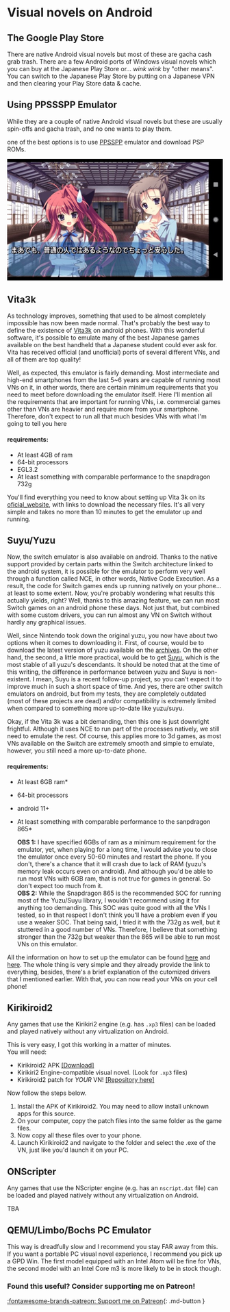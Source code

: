 # Visual novels on Android

## The Google Play Store  

There are native Android visual novels but most of these are gacha cash grab trash. There are a few Android ports of Windows visual novels which you can buy at the Japanese Play Store or... *wink* *wink* by "other means". You can switch to the Japanese Play Store by putting on a Japanese VPN and then clearing your Play Store data & cache.  

## Using PPSSSPP Emulator

While they are a couple of native Android visual novels but these are usually spin-offs and gacha trash, and no one wants to play them.

one of the best options is to use [PPSSPP](https://play.google.com/store/apps/details?id=org.ppsspp.ppsspp) emulator and download PSP ROMs.

![Image](img/vnpsp1.jpg)  

## Vita3k

As technology improves, something that used to be almost completely impossible has now been made normal. That's probably the best way to define the existence of [Vita3k](https://github.com/Vita3K/Vita3K-Android/releases/) on android phones. With this wonderful software, it's possible to emulate many of the best Japanese games available on the best handheld that a Japanese student could ever ask for. Vita has received official (and unofficial) ports of several different VNs, and all of them are top quality! 

Well, as expected, this emulator is fairly demanding. Most intermediate and high-end smartphones from the last 5~6 years are capable of running most VNs on it, in other words, there are certain minimum requirements that you need to meet before downloading the emulator itself. Here I'll mention all the requirements that are important for running VNs, i.e. commercial games other than VNs are heavier and require more from your smartphone. Therefore, don't expect to run all that much besides VNs with what I'm going to tell you here

#### requirements:

- At least 4GB of ram
- 64-bit processors
- EGL3.2 
- At least something with comparable performance to the snapdragon 732g 

You'll find everything you need to know about setting up Vita 3k on its [oficial_website](https://vita3k.org/quickstart.html), with links to download the necessary files. It's all very simple and takes no more than 10 minutes to get the emulator up and running.

## Suyu/Yuzu

Now, the switch emulator is also available on android. Thanks to the native support provided by certain parts within the Switch architecture linked to the android system, it is possible for the emulator to perform very well through a function called NCE, in other words, Native Code Execution. As a result, the code for Switch games ends up running natively on your phone... at least to some extent. Now, you're probably wondering what results this actually yields, right? Well, thanks to this amazing feature, we can run most Switch games on an android phone these days. Not just that, but combined with some custom drivers, you can run almost any VN on Switch without hardly any graphical issues.

Well, since Nintendo took down the original yuzu, you now have about two options when it comes to downloading it. First, of course, would be to download the latest version of yuzu available on the [archives](https://web.archive.org/web/20240304142742/https://github.com/yuzu-emu/yuzu-android/releases/tag/android-278). On the other hand, the second, a little more practical, would be to get [Suyu](https://git.suyu.dev/suyu/suyu/releases), which is the most stable of all yuzu's descendants. It should be noted that at the time of this writing, the difference in performance between yuzu and Suyu is non-existent. I mean, Suyu is a recent follow-up project, so you can't expect it to improve much in such a short space of time. And yes, there are other switch emulators on android, but from my tests, they are completely outdated (most of these projects are dead) and/or compatibility is extremely limited when compared to something more up-to-date like yuzu/suyu.

Okay, if the Vita 3k was a bit demanding, then this one is just downright frightful. Although it uses NCE to run part of the processes natively, we still need to emulate the rest. Of course, this applies more to 3d games, as most VNs available on the Switch are extremely smooth and simple to emulate, however, you still need a more up-to-date phone.

#### requirements:

- At least 6GB ram*
- 64-bit processors
- android 11+
- At least something with comparable performance to the sanpdragon 865*

  <div>
    <b>OBS 1:</b> I have specified 6GBs of ram as a minimum requirement for the emulator, yet, when playing for a long time, I would advise you to close the emulator once every 50-60 minutes and restart the phone. If you don't, there's a chance that it will crash due to lack of RAM (yuzu's memory leak occurs even on android). And although you'd be able to run most VNs with 6GB ram, that is not true for games in general. So don't expect too much from it.
  </div>

  <div>
    <b>OBS 2:</b> While the Snapdragon 865 is the recommended SOC for running most of the Yuzu/Suyu library, I wouldn't recommend using it for anything too demanding. This SOC was quite good with all the VNs I tested, so in that respect I don't think you'll have a problem even if you use a weaker SOC. That being said, I tried it with the 732g as well, but it stuttered in a good number of VNs. Therefore, I believe that something stronger than the 732g but weaker than the 865 will be able to run most VNs on this emulator.
  </div>

All the information on how to set up the emulator can be found [here](https://yuzu-mirror.github.io/entry/yuzu-android/) and [here](https://www.youtube.com/watch?v=RxBGJdafY6k). The whole thing is very simple and they already provide the link to everything, besides, there's a brief explanation of the cutomized drivers that I mentioned earlier. With that, you can now read your VNs on your cell phone!

## Kirikiroid2

Any games that use the Kirikiri2 engine (e.g. has `.xp3` files) can be loaded and played natively without any virtualization on Android.  

This is very easy, I got this working in a matter of minutes.  
You will need:  
- Kirikiroid2 APK [[Download]](https://cdn.discordapp.com/attachments/813105334763126814/831315953081253938/kirikiri2.apk)  
- Kirikiri2 Engine-compatible visual novel. (Look for `.xp3` files)  
- Kirikiroid2 patch for *YOUR* VN! [[Repository here]](https://zeas2.github.io/Kirikiroid2_patch/patch/)  

Now follow the steps below.  

1. Install the APK of Kirikiroid2. You may need to allow install unknown apps for this source.  
2. On your computer, copy the patch files into the same folder as the game files.
3. Now copy all these files over to your phone.  
4. Launch Kirikiroid2 and navigate to the folder and select the .exe of the VN, just like you'd launch it on your PC.  

## ONScripter

Any games that use the NScripter engine (e.g. has an `nscript.dat` file) can be loaded and played natively without any virtualization on Android.  

TBA

## QEMU/Limbo/Bochs PC Emulator  

This way is dreadfully slow and I recommend you stay FAR away from this. If you want a portable PC visual novel experience, I recommend you pick up a GPD Win. The first model equipped with an Intel Atom will be fine for VNs, the second model with an Intel Core m3 is more likely to be in stock though.  

<h3>Found this useful? Consider supporting me on Patreon!</h3>   

[:fontawesome-brands-patreon: Support me on Patreon](https://www.patreon.com/shoui){: .md-button }
